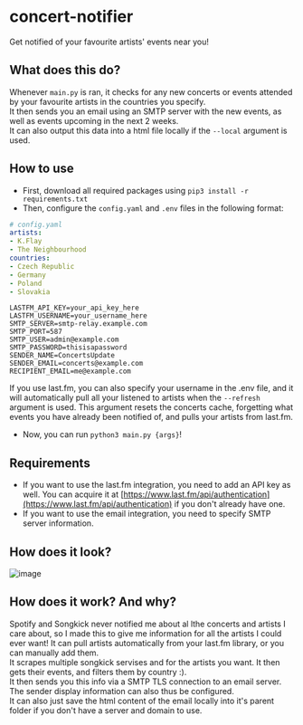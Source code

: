 # concert-notifier

Get notified of your favourite artists' events near you!

## What does this do?

Whenever `main.py` is ran, it checks for any new concerts or events attended by your favourite artists in the countries you specify.  
It then sends you an email using an SMTP server with the new events, as well as events upcoming in the next 2 weeks.  
It can also output this data into a html file locally if the `--local` argument is used.

## How to use

- First, download all required packages  using `pip3 install -r requirements.txt`  
- Then, configure the `config.yaml` and `.env` files in the following format:  

```yaml
# config.yaml
artists:
- K.Flay
- The Neighbourhood
countries:
- Czech Republic
- Germany
- Poland
- Slovakia
```

```env
LASTFM_API_KEY=your_api_key_here
LASTFM_USERNAME=your_username_here
SMTP_SERVER=smtp-relay.example.com
SMTP_PORT=587
SMTP_USER=admin@example.com
SMTP_PASSWORD=thisisapassword
SENDER_NAME=ConcertsUpdate
SENDER_EMAIL=concerts@example.com
RECIPIENT_EMAIL=me@example.com
```

If you use last.fm, you can also specify your username in the .env file, and it will automatically pull all your listened to artists when the `--refresh` argument is used. This argument resets the concerts cache, forgetting what events you have already been notified of, and pulls your artists from last.fm.  

- Now, you can run `python3 main.py {args}`!

## Requirements

- If you want to use the last.fm integration, you need to add an API key as well. You can acquire it at [https://www.last.fm/api/authentication](https://www.last.fm/api/authentication) if you don't already have one.  
- If you want to use the email integration, you need to specify SMTP server information.  

## How does it look?

![image](https://github.com/user-attachments/assets/1e3a3c7a-6d38-457c-8021-457b06f5cfbd)

## How does it work? And why?

Spotify and Songkick never notified me about al lthe concerts and artists I care about, so I made this to give me information for all the artists I could ever want! It can pull artists automatically from your last.fm library, or you can manually add them.  
It scrapes multiple songkick servises and for the artists you want. It then gets their events, and filters them by country :).  
It then sends you this info via a SMTP TLS connection to an email server. The sender display information can also thus be configured.  
It can also just save the html content of the email locally into it's parent folder if you don't have a server and domain to use.  
